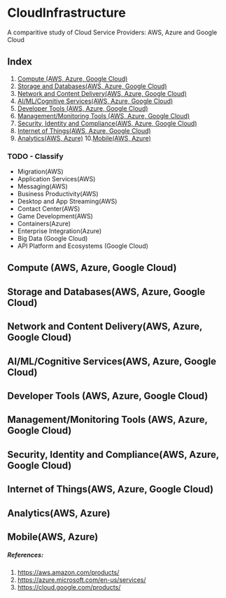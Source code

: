 # CloudInfrastructure

A comparitive study of Cloud Service Providers: AWS, Azure and Google Cloud

## Index
1. [Compute (AWS, Azure, Google Cloud)](#compute)
2. [Storage and Databases(AWS, Azure, Google Cloud)](#databases)
3. [Network and Content Delivery(AWS, Azure, Google Cloud)](#network)
4. [AI/ML/Cognitive Services(AWS, Azure, Google Cloud)](#ai)
5. [Developer Tools (AWS, Azure, Google Cloud)](#devtools)
6. [Management/Monitoring Tools (AWS, Azure, Google Cloud)](#management)
7. [Security, Identity and Compliance(AWS, Azure, Google Cloud)](#security)
8. [Internet of Things(AWS, Azure, Google Cloud)](#iot)
9. [Analytics(AWS, Azure)](#analytics)
10.[Mobile(AWS, Azure)](#mobile)

### TODO - Classify
- Migration(AWS)
- Application Services(AWS)
- Messaging(AWS)
- Business Productivity(AWS)
- Desktop and App Streaming(AWS)
- Contact Center(AWS)
- Game Development(AWS)
- Containers(Azure)
- Enterprise Integration(Azure)
- Big Data (Google Cloud)
- API Platform and Ecosystems (Google Cloud)      

## Compute (AWS, Azure, Google Cloud) <a name="compute"></a>
## Storage and Databases(AWS, Azure, Google Cloud) <a name="databases"></a>
## Network and Content Delivery(AWS, Azure, Google Cloud) <a name="network"></a>
## AI/ML/Cognitive Services(AWS, Azure, Google Cloud) <a name="ai"></a>
## Developer Tools (AWS, Azure, Google Cloud) <a name="devtools"></a>
## Management/Monitoring Tools (AWS, Azure, Google Cloud) <a name="management"></a>
## Security, Identity and Compliance(AWS, Azure, Google Cloud) <a name="security"></a>
## Internet of Things(AWS, Azure, Google Cloud) <a name="iot"></a>
## Analytics(AWS, Azure) <a name="analytics"></a>
## Mobile(AWS, Azure) <a name="mobile"></a>

##### References:
1. https://aws.amazon.com/products/
2. https://azure.microsoft.com/en-us/services/
3. https://cloud.google.com/products/
